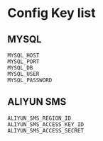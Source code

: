 # Config Key list

## MYSQL
```text
MYSQL_HOST
MYSQL_PORT
MYSQL_DB
MYSQL_USER
MYSQL_PASSWORD
```

## ALIYUN SMS
```text
ALIYUN_SMS_REGION_ID
ALIYUN_SMS_ACCESS_KEY_ID
ALIYUN_SMS_ACCESS_SECRET
```
